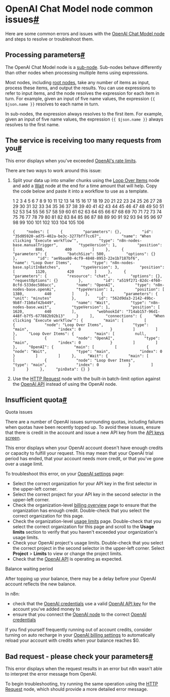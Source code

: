 [](https://github.com/n8n-io/n8n-docs/edit/main/docs/integrations/builtin/cluster-nodes/sub-nodes/n8n-nodes-langchain.lmchatopenai/common-issues.md "Edit this page")

# OpenAI Chat Model node common issues[#](#openai-chat-model-node-common-issues "Permanent link")

Here are some common errors and issues with the [OpenAI Chat Model node](../) and steps to resolve or troubleshoot them.

## Processing parameters[#](#processing-parameters "Permanent link")

The OpenAI Chat Model node is a [sub-node](../../../../../../glossary/#sub-node-n8n). Sub-nodes behave differently than other nodes when processing multiple items using expressions.

Most nodes, including [root nodes](../../../../../../glossary/#root-node-n8n), take any number of items as input, process these items, and output the results. You can use expressions to refer to input items, and the node resolves the expression for each item in turn. For example, given an input of five name values, the expression `{{ $json.name }}` resolves to each name in turn.

In sub-nodes, the expression always resolves to the first item. For example, given an input of five name values, the expression `{{ $json.name }}` always resolves to the first name.

## The service is receiving too many requests from you[#](#the-service-is-receiving-too-many-requests-from-you "Permanent link")

This error displays when you've exceeded [OpenAI's rate limits](https://platform.openai.com/docs/guides/rate-limits).

There are two ways to work around this issue:

1.  Split your data up into smaller chunks using the [Loop Over Items](../../../../core-nodes/n8n-nodes-base.splitinbatches/) node and add a [Wait](../../../../core-nodes/n8n-nodes-base.wait/) node at the end for a time amount that will help. Copy the code below and paste it into a workflow to use as a template.
    
      1
      2
      3
      4
      5
      6
      7
      8
      9
     10
     11
     12
     13
     14
     15
     16
     17
     18
     19
     20
     21
     22
     23
     24
     25
     26
     27
     28
     29
     30
     31
     32
     33
     34
     35
     36
     37
     38
     39
     40
     41
     42
     43
     44
     45
     46
     47
     48
     49
     50
     51
     52
     53
     54
     55
     56
     57
     58
     59
     60
     61
     62
     63
     64
     65
     66
     67
     68
     69
     70
     71
     72
     73
     74
     75
     76
     77
     78
     79
     80
     81
     82
     83
     84
     85
     86
     87
     88
     89
     90
     91
     92
     93
     94
     95
     96
     97
     98
     99
    100
    101
    102
    103
    104
    105
    106
    
    `{     "nodes": [     {         "parameters": {},         "id": "35d05920-ad75-402a-be3c-3277bff7cc67",         "name": "When clicking ‘Execute workflow’",         "type": "n8n-nodes-base.manualTrigger",         "typeVersion": 1,         "position": [         880,         400         ]     },     {         "parameters": {         "batchSize": 500,         "options": {}         },         "id": "ae9baa80-4cf9-4848-8953-22e1b7187bf6",         "name": "Loop Over Items",         "type": "n8n-nodes-base.splitInBatches",         "typeVersion": 3,         "position": [         1120,         420         ]     },     {         "parameters": {         "resource": "chat",         "options": {},         "requestOptions": {}         },         "id": "a519f271-82dc-4f60-8cfd-533dec580acc",         "name": "OpenAI",         "type": "n8n-nodes-base.openAi",         "typeVersion": 1,         "position": [         1380,         440         ]     },     {         "parameters": {         "unit": "minutes"         },         "id": "562d9da3-2142-49bc-9b8f-71b0af42b449",         "name": "Wait",         "type": "n8n-nodes-base.wait",         "typeVersion": 1,         "position": [         1620,         440         ],         "webhookId": "714ab157-96d1-448f-b7f5-677882b92b13"     }     ],     "connections": {     "When clicking ‘Execute workflow’": {         "main": [         [             {             "node": "Loop Over Items",             "type": "main",             "index": 0             }         ]         ]     },     "Loop Over Items": {         "main": [         null,         [             {             "node": "OpenAI",             "type": "main",             "index": 0             }         ]         ]     },     "OpenAI": {         "main": [         [             {             "node": "Wait",             "type": "main",             "index": 0             }         ]         ]     },     "Wait": {         "main": [         [             {             "node": "Loop Over Items",             "type": "main",             "index": 0             }         ]         ]     }     },     "pinData": {} }`
    
2.  Use the [HTTP Request](../../../../core-nodes/n8n-nodes-base.httprequest/) node with the built-in batch-limit option against the [OpenAI API](https://platform.openai.com/docs/quickstart) instead of using the OpenAI node.

## Insufficient quota[#](#insufficient-quota "Permanent link")

Quota issues

There are a number of OpenAI issues surrounding quotas, including failures when quotas have been recently topped up. To avoid these issues, ensure that there is credit in the account and issue a new API key from the [API keys screen](https://platform.openai.com/settings/organization/api-keys).

This error displays when your OpenAI account doesn't have enough credits or capacity to fulfill your request. This may mean that your OpenAI trial period has ended, that your account needs more credit, or that you've gone over a usage limit.

To troubleshoot this error, on your [OpenAI settings](https://platform.openai.com/settings/organization/billing/overview) page:

*   Select the correct organization for your API key in the first selector in the upper-left corner.
*   Select the correct project for your API key in the second selector in the upper-left corner.
*   Check the organization-level [billing overview](https://platform.openai.com/settings/organization/billing/overview) page to ensure that the organization has enough credit. Double-check that you select the correct organization for this page.
*   Check the organization-level [usage limits](https://platform.openai.com/settings/organization/limits) page. Double-check that you select the correct organization for this page and scroll to the **Usage limits** section to verify that you haven't exceeded your organization's usage limits.
*   Check your OpenAI project's usage limits. Double-check that you select the correct project in the second selector in the upper-left corner. Select **Project** > **Limits** to view or change the project limits.
*   Check that the [OpenAI API](https://status.openai.com/) is operating as expected.

Balance waiting period

After topping up your balance, there may be a delay before your OpenAI account reflects the new balance.

In n8n:

*   check that the [OpenAI credentials](../../../../credentials/openai/) use a valid [OpenAI API key](https://platform.openai.com/api-keys) for the account you've added money to
*   ensure that you connect the [OpenAI node](../../../../app-nodes/n8n-nodes-langchain.openai/) to the correct [OpenAI credentials](../../../../credentials/openai/)

If you find yourself frequently running out of account credits, consider turning on auto recharge in your [OpenAI billing settings](https://platform.openai.com/settings/organization/billing/overview) to automatically reload your account with credits when your balance reaches $0.

## Bad request - please check your parameters[#](#bad-request-please-check-your-parameters "Permanent link")

This error displays when the request results in an error but n8n wasn't able to interpret the error message from OpenAI.

To begin troubleshooting, try running the same operation using the [HTTP Request](../../../../core-nodes/n8n-nodes-base.httprequest/) node, which should provide a more detailed error message.